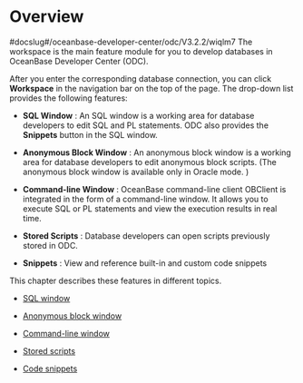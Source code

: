 Overview 
=============================
#docslug#/oceanbase-developer-center/odc/V3.2.2/wiqlm7
The workspace is the main feature module for you to develop databases in OceanBase Developer Center (ODC). 

After you enter the corresponding database connection, you can click **Workspace** in the navigation bar on the top of the page. The drop-down list provides the following features:

* **SQL Window** : An SQL window is a working area for database developers to edit SQL and PL statements. ODC also provides the **Snippets** button in the SQL window.



* **Anonymous Block Window** : An anonymous block window is a working area for database developers to edit anonymous block scripts. (The anonymous block window is available only in Oracle mode. )



* **Command-line Window** : OceanBase command-line client OBClient is integrated in the form of a command-line window. It allows you to execute SQL or PL statements and view the execution results in real time.



* **Stored Scripts** : Database developers can open scripts previously stored in ODC.



* **Snippets** : View and reference built-in and custom code snippets






This chapter describes these features in different topics.

* [SQL window](../../7.client-odc-user-guide/4.client-odc-use-workspace/2.client-odc-sql-window.md)



* [Anonymous block window](../../7.client-odc-user-guide/4.client-odc-use-workspace/3.client-odc-anonymous-block-window.md)



* [Command-line window](../../7.client-odc-user-guide/4.client-odc-use-workspace/4.client-odc-command-line-window.md)



* [Stored scripts](../../7.client-odc-user-guide/4.client-odc-use-workspace/5.client-odc-stored-scripts.md)



* [Code snippets](../../7.client-odc-user-guide/4.client-odc-use-workspace/6.client-odc-snippet.md)



